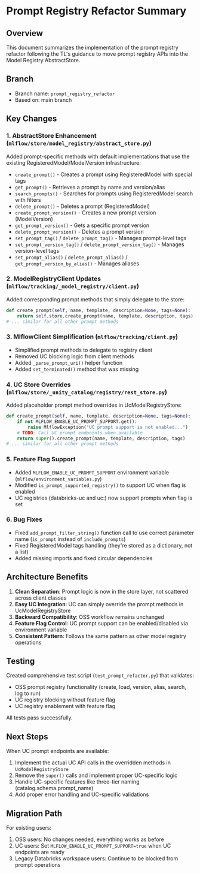 # Prompt Registry Refactor Summary

## Overview
This document summarizes the implementation of the prompt registry refactor following the TL's guidance to move prompt registry APIs into the Model Registry AbstractStore.

## Branch
- Branch name: `prompt_registry_refactor`
- Based on: main branch

## Key Changes

### 1. AbstractStore Enhancement (`mlflow/store/model_registry/abstract_store.py`)
Added prompt-specific methods with default implementations that use the existing RegisteredModel/ModelVersion infrastructure:
- `create_prompt()` - Creates a prompt using RegisteredModel with special tags
- `get_prompt()` - Retrieves a prompt by name and version/alias
- `search_prompts()` - Searches for prompts using RegisteredModel search with filters
- `delete_prompt()` - Deletes a prompt (RegisteredModel)
- `create_prompt_version()` - Creates a new prompt version (ModelVersion)
- `get_prompt_version()` - Gets a specific prompt version
- `delete_prompt_version()` - Deletes a prompt version
- `set_prompt_tag()` / `delete_prompt_tag()` - Manages prompt-level tags
- `set_prompt_version_tag()` / `delete_prompt_version_tag()` - Manages version-level tags
- `set_prompt_alias()` / `delete_prompt_alias()` / `get_prompt_version_by_alias()` - Manages aliases

### 2. ModelRegistryClient Updates (`mlflow/tracking/_model_registry/client.py`)
Added corresponding prompt methods that simply delegate to the store:
```python
def create_prompt(self, name, template, description=None, tags=None):
    return self.store.create_prompt(name, template, description, tags)
# ... similar for all other prompt methods
```

### 3. MlflowClient Simplification (`mlflow/tracking/client.py`)
- Simplified prompt methods to delegate to registry client
- Removed UC blocking logic from client methods
- Added `_parse_prompt_uri()` helper function
- Added `set_terminated()` method that was missing

### 4. UC Store Overrides (`mlflow/store/_unity_catalog/registry/rest_store.py`)
Added placeholder prompt method overrides in UcModelRegistryStore:
```python
def create_prompt(self, name, template, description=None, tags=None):
    if not MLFLOW_ENABLE_UC_PROMPT_SUPPORT.get():
        raise MlflowException("UC prompt support is not enabled...")
    # TODO: Call UC prompt endpoints when available
    return super().create_prompt(name, template, description, tags)
# ... similar for all other prompt methods
```

### 5. Feature Flag Support
- Added `MLFLOW_ENABLE_UC_PROMPT_SUPPORT` environment variable (`mlflow/environment_variables.py`)
- Modified `is_prompt_supported_registry()` to support UC when flag is enabled
- UC registries (databricks-uc and uc:) now support prompts when flag is set

### 6. Bug Fixes
- Fixed `add_prompt_filter_string()` function call to use correct parameter name (`is_prompt` instead of `include_prompts`)
- Fixed RegisteredModel tags handling (they're stored as a dictionary, not a list)
- Added missing imports and fixed circular dependencies

## Architecture Benefits

1. **Clean Separation**: Prompt logic is now in the store layer, not scattered across client classes
2. **Easy UC Integration**: UC can simply override the prompt methods in UcModelRegistryStore
3. **Backward Compatibility**: OSS workflow remains unchanged
4. **Feature Flag Control**: UC prompt support can be enabled/disabled via environment variable
5. **Consistent Pattern**: Follows the same pattern as other model registry operations

## Testing

Created comprehensive test script (`test_prompt_refactor.py`) that validates:
- OSS prompt registry functionality (create, load, version, alias, search, log to run)
- UC registry blocking without feature flag
- UC registry enablement with feature flag

All tests pass successfully.

## Next Steps

When UC prompt endpoints are available:
1. Implement the actual UC API calls in the overridden methods in `UcModelRegistryStore`
2. Remove the `super()` calls and implement proper UC-specific logic
3. Handle UC-specific features like three-tier naming (catalog.schema.prompt_name)
4. Add proper error handling and UC-specific validations

## Migration Path

For existing users:
1. OSS users: No changes needed, everything works as before
2. UC users: Set `MLFLOW_ENABLE_UC_PROMPT_SUPPORT=true` when UC endpoints are ready
3. Legacy Databricks workspace users: Continue to be blocked from prompt operations 